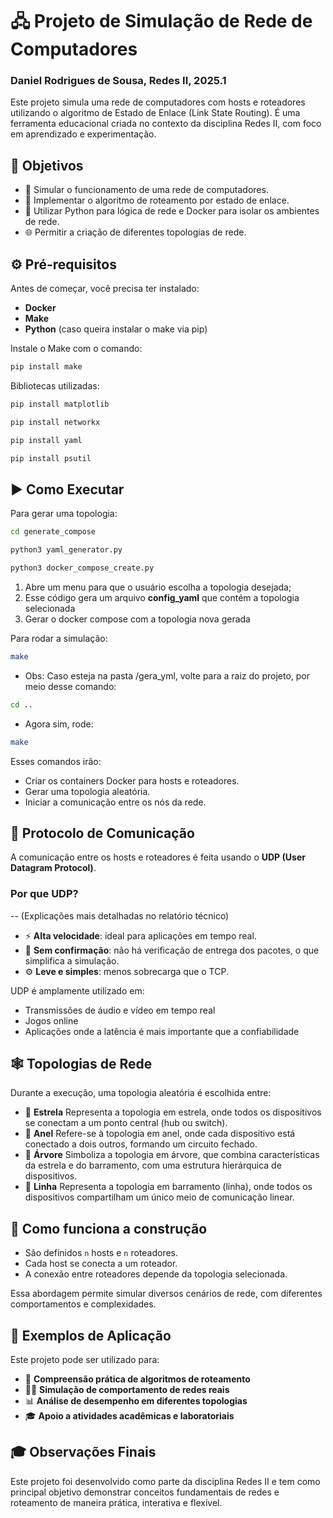 # 🖧 Projeto de Simulação de Rede de Computadores
### Daniel Rodrigues de Sousa, Redes II, 2025.1

Este projeto simula uma rede de computadores com hosts e roteadores utilizando o algoritmo de Estado de Enlace (Link State Routing). É uma ferramenta educacional criada no contexto da disciplina Redes II, com foco em aprendizado e experimentação.

## 📌 Objetivos

- 📡 Simular o funcionamento de uma rede de computadores.
- 🔁 Implementar o algoritmo de roteamento por estado de enlace.
- 🐍 Utilizar Python para lógica de rede e Docker para isolar os ambientes de rede.
- 🌐 Permitir a criação de diferentes topologias de rede.

## ⚙️ Pré-requisitos

Antes de começar, você precisa ter instalado:

- **Docker**
- **Make**
- **Python** (caso queira instalar o make via pip)

Instale o Make com o comando:

```bash
pip install make
```

Bibliotecas utilizadas:
```bash
pip install matplotlib
```

```bash
pip install networkx
```

```bash
pip install yaml
```

```bash
pip install psutil
```

## ▶️ Como Executar

Para gerar uma topologia:

```bash
cd generate_compose
```
```bash
python3 yaml_generator.py
```

```bash
python3 docker_compose_create.py
```

1. Abre um menu para que o usuário escolha a topologia desejada;
2. Esse código gera um arquivo **config_yaml** que contém a topologia selecionada
3. Gerar o docker compose com a topologia nova gerada

Para rodar a simulação:

```bash
make
```

- Obs: Caso esteja na pasta /gera_yml, volte para a raiz do projeto, por meio desse comando:
```bash
cd ..
```
- Agora sim, rode:
```bash
make
```

Esses comandos irão:

- Criar os containers Docker para hosts e roteadores.
- Gerar uma topologia aleatória.
- Iniciar a comunicação entre os nós da rede.

## 📡 Protocolo de Comunicação

A comunicação entre os hosts e roteadores é feita usando o **UDP (User Datagram Protocol)**.

### Por que UDP?
-- (Explicações mais detalhadas no relatório técnico)
- ⚡ **Alta velocidade**: ideal para aplicações em tempo real.
- 🔁 **Sem confirmação**: não há verificação de entrega dos pacotes, o que simplifica a simulação.
- ⚙️ **Leve e simples**: menos sobrecarga que o TCP.

UDP é amplamente utilizado em:

- Transmissões de áudio e vídeo em tempo real
- Jogos online
- Aplicações onde a latência é mais importante que a confiabilidade

## 🕸️ Topologias de Rede

Durante a execução, uma topologia aleatória é escolhida entre:

- 🌟 **Estrela** Representa a topologia em estrela, onde todos os dispositivos se conectam a um ponto central (hub ou switch).
- 🔗 **Anel** Refere-se à topologia em anel, onde cada dispositivo está conectado a dois outros, formando um circuito fechado.
- 🌳 **Árvore** Simboliza a topologia em árvore, que combina características da estrela e do barramento, com uma estrutura hierárquica de dispositivos.
- 📏 **Linha** Representa a topologia em barramento (linha), onde todos os dispositivos compartilham um único meio de comunicação linear.

## 🔧 Como funciona a construção

- São definidos `n` hosts e `n` roteadores.
- Cada host se conecta a um roteador.
- A conexão entre roteadores depende da topologia selecionada.

Essa abordagem permite simular diversos cenários de rede, com diferentes comportamentos e complexidades.

## 🧪 Exemplos de Aplicação

Este projeto pode ser utilizado para:

- 🧠 **Compreensão prática de algoritmos de roteamento**
- 🧑‍💻 **Simulação de comportamento de redes reais**
- 📊 **Análise de desempenho em diferentes topologias**
- 🎓 **Apoio a atividades acadêmicas e laboratoriais**

## 🎓 Observações Finais

Este projeto foi desenvolvido como parte da disciplina Redes II e tem como principal objetivo demonstrar conceitos fundamentais de redes e roteamento de maneira prática, interativa e flexível.